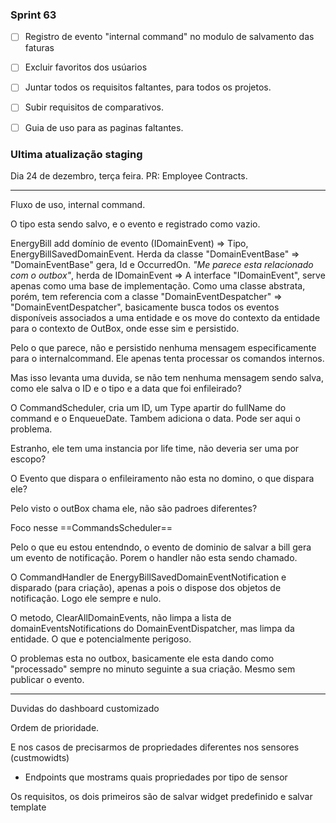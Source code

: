 ### Sprint 63

- [ ] Registro de evento "internal command" no modulo de salvamento das faturas
- [ ] Excluir favoritos dos usúarios
- [ ] Juntar todos os requisitos faltantes, para todos os projetos.
- [ ] Subir requisitos de comparativos.
- [ ] Guia de uso para as paginas faltantes.


### Ultima atualização staging

Dia 24 de dezembro, terça feira.
PR: Employee Contracts.

----------------------

Fluxo de uso, internal command.

O tipo esta sendo salvo, e o evento e registrado como vazio.

EnergyBill add domínio de evento (IDomainEvent) =>
Tipo, EnergyBillSavedDomainEvent. Herda da classe "DomainEventBase" => 
"DomainEventBase" gera, Id e OccurredOn. _"Me parece esta relacionado com o outbox"_, herda de IDomainEvent => 
A interface "IDomainEvent", serve apenas como uma base de implementação. Como uma classe abstrata, porém, tem referencia com a classe "DomainEventDespatcher" => 
"DomainEventDespatcher", basicamente busca todos os eventos disponíveis associados a uma entidade e os move do contexto da entidade para o contexto de OutBox, onde esse sim e persistido. 


Pelo o que parece, não e persistido nenhuma mensagem especificamente para o internalcommand. Ele apenas tenta processar os comandos internos. 

Mas isso levanta uma duvida, se não tem nenhuma mensagem sendo salva, como ele salva o ID e o tipo e a data que foi enfileirado?

O CommandScheduler, cria um ID, um Type apartir do fullName do command e o EnqueueDate. Tambem adiciona o data. Pode ser aqui o problema.

Estranho,  ele tem uma instancia por life time, não deveria ser uma por escopo?

O Evento que dispara o enfileiramento não esta no domino, o que dispara ele? 

Pelo visto o outBox chama ele, não são padroes diferentes?


Foco nesse ==CommandsScheduler==


Pelo o que eu estou entendndo, o evento de dominio de salvar a bill gera um evento de notificação. Porem o handler não esta sendo chamado.


O CommandHandler de EnergyBillSavedDomainEventNotification e disparado (para criação), apenas a pois o dispose dos objetos de notificação. Logo ele sempre e nulo. 


O metodo, ClearAllDomainEvents, não limpa a lista de domainEventsNotifications do DomainEventDispatcher, mas limpa da entidade. O que e potencialmente perigoso. 


O problemas esta no outbox, basicamente ele esta dando como "processado" sempre no minuto seguinte a sua criação. Mesmo sem publicar o evento.


-----------------


Duvidas do dashboard customizado

Ordem de prioridade.

E nos casos de precisarmos de propriedades diferentes nos sensores (custmowidts)
- Endpoints que mostrams quais propriedades por tipo de sensor

Os requisitos, os dois primeiros são de salvar widget predefinido e salvar template